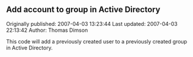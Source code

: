 ## Add account to group in Active Directory

Originally published: 2007-04-03 13:23:44
Last updated: 2007-04-03 22:13:42
Author: Thomas Dimson

This code will add a previously created user to a previously created group in Active Directory.